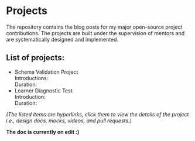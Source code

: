 # Projects
The repository contains the blog posts for my major open-source project contributions. 
The projects are built under the supervision of mentors and are systematically designed and implemented.

## List of projects:
- Schema Validation Project  
    Introductions:   
    Duration:   
- Learner Diagnostic Test  
    Introduction:  
    Duration:   

_(The listed items are hyperlinks, click them to view the details of the project i.e., design docs, mocks, videos, and pull requests.)_

**The doc is currently on edit :)**
